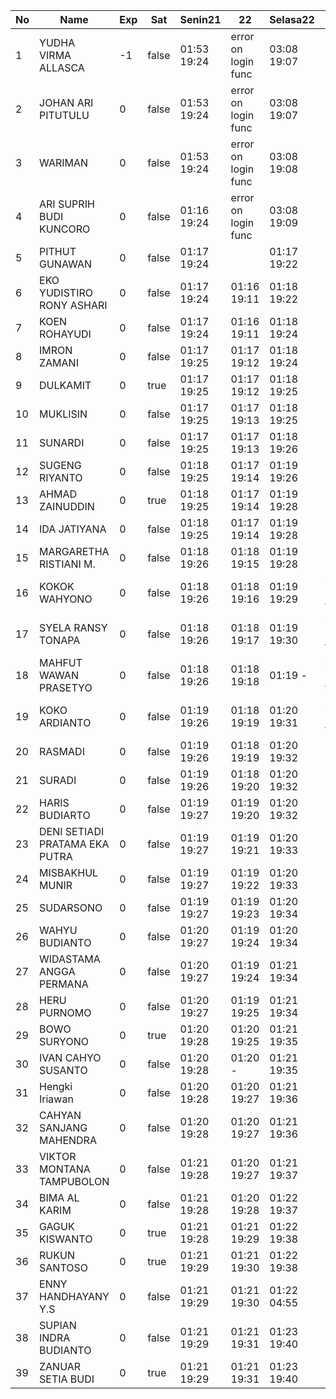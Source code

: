 | No | Name | Exp | Sat | Senin21 | 22 | Selasa22 | Rabu23 | Kamis24 |
|-----|-----|-----|-----|-----|-----|-----|-----|-----|
| 1 | YUDHA VIRMA ALLASCA | -1 | false | 01:53 19:24 | error on login func | 03:08 19:07 | 01:17 19:20 | 01:07 19:23 |
| 2 | JOHAN ARI PITUTULU | 0 | false | 01:53 19:24 | error on login func | 03:08 19:07 | 01:17 19:20 | 01:07 19:23 |
| 3 | WARIMAN | 0 | false | 01:53 19:24 | error on login func | 03:08 19:08 | 01:17 19:21 | 01:07 19:23 |
| 4 | ARI SUPRIH BUDI KUNCORO | 0 | false | 01:16 19:24 | error on login func | 03:08 19:09 | 01:17 19:21 | 01:07 19:24 |
| 5 | PITHUT GUNAWAN | 0 | false | 01:17 19:24 |   | 01:17 19:22 | 01:07 19:25 |
| 6 | EKO YUDISTIRO RONY ASHARI | 0 | false | 01:17 19:24 | 01:16 19:11 | 01:18 19:22 | 01:07 19:25 |
| 7 | KOEN ROHAYUDI | 0 | false | 01:17 19:24 | 01:16 19:11 | 01:18 19:24 | 01:07 19:25 |
| 8 | IMRON ZAMANI | 0 | false | 01:17 19:25 | 01:17 19:12 | 01:18 19:24 | 01:08 19:26 |
| 9 | DULKAMIT | 0 | true | 01:17 19:25 | 01:17 19:12 | 01:18 19:25 | 01:08 19:27 |
| 10 | MUKLISIN | 0 | false | 01:17 19:25 | 01:17 19:13 | 01:18 19:25 | 01:08 19:27 |
| 11 | SUNARDI | 0 | false | 01:17 19:25 | 01:17 19:13 | 01:18 19:26 | 01:08 19:27 |
| 12 | SUGENG RIYANTO | 0 | false | 01:18 19:25 | 01:17 19:14 | 01:19 19:26 | 01:08 19:28 |
| 13 | AHMAD ZAINUDDIN | 0 | true | 01:18 19:25 | 01:17 19:14 | 01:19 19:28 | 01:08 19:28 |
| 14 | IDA JATIYANA | 0 | false | 01:18 19:25 | 01:17 19:14 | 01:19 19:28 | 01:09 19:28 |
| 15 | MARGARETHA RISTIANI M. | 0 | false | 01:18 19:26 | 01:18 19:15 | 01:19 19:28 | 01:09 19:29 |
| 16 | KOKOK WAHYONO | 0 | false | 01:18 19:26 | 01:18 19:16 | 01:19 19:29 | error on login func | 03:16 19:29 |
| 17 | SYELA RANSY TONAPA | 0 | false | 01:18 19:26 | 01:18 19:17 | 01:19 19:30 | error on login func | 03:16 19:30 |
| 18 | MAHFUT WAWAN PRASETYO | 0 | false | 01:18 19:26 | 01:18 19:18 | 01:19 - | error on login func | error on login func | 03:16 19:30 |
| 19 | KOKO ARDIANTO | 0 | false | 01:19 19:26 | 01:18 19:19 | 01:20 19:31 | error on login func | 03:16 19:31 |
| 20 | RASMADI | 0 | false | 01:19 19:26 | 01:18 19:19 | 01:20 19:32 | 01:17 19:31 |
| 21 | SURADI | 0 | false | 01:19 19:26 | 01:18 19:20 | 01:20 19:32 | 01:17 19:32 |
| 22 | HARIS BUDIARTO | 0 | false | 01:19 19:27 | 01:19 19:20 | 01:20 19:32 | 01:17 19:32 |
| 23 | DENI SETIADI PRATAMA EKA PUTRA | 0 | false | 01:19 19:27 | 01:19 19:21 | 01:20 19:33 | 01:17 19:33 |
| 24 | MISBAKHUL MUNIR | 0 | false | 01:19 19:27 | 01:19 19:22 | 01:20 19:33 | 01:17 19:33 |
| 25 | SUDARSONO | 0 | false | 01:19 19:27 | 01:19 19:23 | 01:20 19:34 | 01:18 19:33 |
| 26 | WAHYU BUDIANTO | 0 | false | 01:20 19:27 | 01:19 19:24 | 01:20 19:34 | 01:18 19:34 |
| 27 | WIDASTAMA ANGGA PERMANA | 0 | false | 01:20 19:27 | 01:19 19:24 | 01:21 19:34 | 01:18 19:34 |
| 28 | HERU PURNOMO | 0 | false | 01:20 19:27 | 01:19 19:25 | 01:21 19:34 | 01:18 19:35 |
| 29 | BOWO SURYONO | 0 | true | 01:20 19:28 | 01:20 19:25 | 01:21 19:35 | 01:18 19:35 |
| 30 | IVAN CAHYO SUSANTO | 0 | false | 01:20 19:28 | 01:20 - | 01:21 19:35 | 01:18 19:35 |
| 31 | Hengki Iriawan | 0 | false | 01:20 19:28 | 01:20 19:27 | 01:21 19:36 | 01:19 19:36 |
| 32 | CAHYAN SANJANG MAHENDRA | 0 | false | 01:20 19:28 | 01:20 19:27 | 01:21 19:36 | 01:19 19:37 |
| 33 | VIKTOR MONTANA TAMPUBOLON | 0 | false | 01:21 19:28 | 01:20 19:27 | 01:21 19:37 | 01:19 19:37 |
| 34 | BIMA AL KARIM | 0 | false | 01:21 19:28 | 01:20 19:28 | 01:22 19:37 | 01:19 19:37 |
| 35 | GAGUK KISWANTO | 0 | true | 01:21 19:28 | 01:21 19:29 | 01:22 19:38 | 01:19 19:38 |
| 36 | RUKUN SANTOSO | 0 | true | 01:21 19:29 | 01:21 19:30 | 01:22 19:38 | 01:19 19:38 |
| 37 | ENNY HANDHAYANY Y.S | 0 | false | 01:21 19:29 | 01:21 19:30 | 01:22 04:55 | 01:20 19:38 |
| 38 | SUPIAN INDRA BUDIANTO | 0 | false | 01:21 19:29 | 01:21 19:31 | 01:23 19:40 | 01:20 19:39 |
| 39 | ZANUAR SETIA BUDI | 0 | true | 01:21 19:29 | 01:21 19:31 | 01:23 19:40 | 01:20 19:39 |
